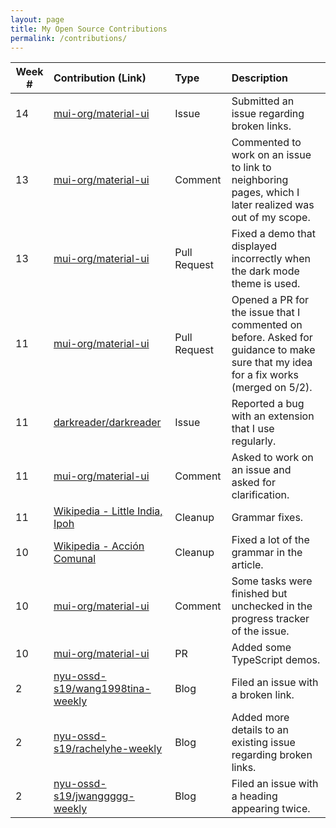 ```yaml
---
layout: page
title: My Open Source Contributions
permalink: /contributions/
---
```


<!-- 
Type of the contribution should be "Wikipedia edit", "OpenStreet Map feature", "Documentation", "Course website", "Blog", 
"Browse Add-on", etc. 

The descriptioin should include a brief summary of what you did. 

Replace the first row with your contribution. 

--> 

| Week #       | Contribution (Link)  | Type  | Description | 
|---|:---|:---|:---|
| 14 | [mui-org/material-ui](https://github.com/mui-org/material-ui/issues/15647) | Issue | Submitted an issue regarding broken links. |
| 13 | [mui-org/material-ui](https://github.com/mui-org/material-ui/issues/15079) | Comment | Commented to work on an issue to link to neighboring pages, which I later realized was out of my scope. |
| 13 | [mui-org/material-ui](https://github.com/mui-org/material-ui/pull/15591) | Pull Request | Fixed a demo that displayed incorrectly when the dark mode theme is used. |
| 11 | [mui-org/material-ui](https://github.com/mui-org/material-ui/pull/15439) | Pull Request | Opened a PR for the issue that I commented on before. Asked for guidance to make sure that my idea for a fix works (merged on 5/2). |
| 11 | [darkreader/darkreader](https://github.com/darkreader/darkreader/issues/1255) | Issue | Reported a bug with an extension that I use regularly. |
| 11 | [mui-org/material-ui](https://github.com/mui-org/material-ui/issues/15316#issuecomment-483473255) | Comment | Asked to work on an issue and asked for clarification. |
| 11 | [Wikipedia - Little India, Ipoh](https://en.wikipedia.org/w/index.php?title=Little_India,_Ipoh&oldid=893525214) | Cleanup | Grammar fixes. |
| 10 | [Wikipedia - Acción Comunal](https://en.wikipedia.org/w/index.php?title=Acci%C3%B3n_Comunal&oldid=892526192) | Cleanup | Fixed a lot of the grammar in the article. |
| 10 | [mui-org/material-ui](https://github.com/mui-org/material-ui/issues/14897#issuecomment-483075937) | Comment | Some tasks were finished but unchecked in the progress tracker of the issue. |
| 10 | [mui-org/material-ui](https://github.com/mui-org/material-ui/pull/15323) | PR | Added some TypeScript demos.
| 2 | [nyu-ossd-s19/wang1998tina-weekly](https://github.com/nyu-ossd-s19/wang1998tina-weekly/issues/1) | Blog | Filed an issue with a broken link. |
| 2 | [nyu-ossd-s19/rachelyhe-weekly](https://github.com/nyu-ossd-s19/rachelyhe-weekly/issues/1) | Blog | Added more details to an existing issue regarding broken links. |
| 2 | [nyu-ossd-s19/jwanggggg-weekly](https://github.com/nyu-ossd-s19/jwanggggg-weekly/issues/1) | Blog | Filed an issue with a heading appearing twice. |